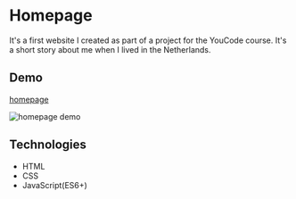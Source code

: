# Homepage

It's a first website I created as part of a project for the YouCode course.
It's a short story about me when I lived in the Netherlands.

## Demo

[homepage](https://krystiangreblowski.github.io/homepage/)

![homepage demo](images/demo.gif)

## Technologies
- HTML
- CSS
- JavaScript(ES6+)
